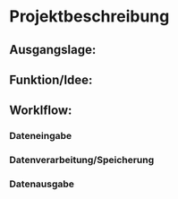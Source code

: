 # Projektbeschreibung
## Ausgangslage:
## Funktion/Idee:
## Worklflow:
### Dateneingabe
### Datenverarbeitung/Speicherung
### Datenausgabe

